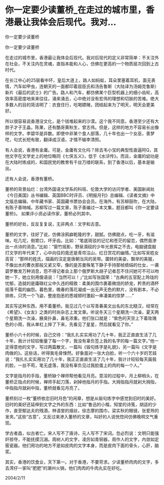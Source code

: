 # 你一定要少读董桥_在走过的城市里，香港最让我体会后现代。我对...

你一定要少读董桥

你一定要少读董桥

在走过的城市里，香港最让我体会后现代。我对后现代的定义非常简单：不关注外在社会，不关注内在灵魂，直指本能和人心，仿佛在更高的一个物质层次回到上古时代。

在长江中心的25层看中环，皇后大道上，路人如蚂蚁，耳朵里塞着耳机，面无表情，汽车如甲虫，连朝天的一面都印着屈臣氏和汤告鲁斯（大陆译为汤姆克鲁斯）新片《最后的武士》的广告。路人和汽车，都仿佛某个巨型机器上的细小齿轮，高效率高密度地来来往往，涌来涌去，心中绝对没有宏伟的理想和切肤的苦难。绝大多数人的目的简洁明了：衣食住行，吃喝嫖赌，团结起来为了明天，明天会更美好。

所以很容易说香港没文化，是个钱堆起来的沙漠。这个我不同意。香港至少还有大胖子才子王晶，陈果，还有酷哥黄秋生，曾志伟。但是，这样的地方不容易长出像样的文字。李碧华是异数。即使中非某个食人部落，几十年也出一个女巫，善梦呓，句式长短有致，翻译成汉语，才情不输李清照。

有人会说，香港有金庸。可是，金庸有文化吗？除去韦小宝的典型性直逼阿Q，其他文字在文学史上的地位略同《七侠五义》，低于《水浒传》。而且，金庸的幼功是在大陆时练成的，和国民党的教育有千丝万缕的联系，到了香港以后，基本是输出。

还有人会说，香港有董桥。

董桥的背景灿烂：台湾外国语文学系的科班、伦敦大学的访问学者、美国新闻处《今日美国》丛书编辑、英国BBC时评员、《明报月刊》总编辑、《读者文摘》中文版总编辑、中年藏书家、英国藏书票协会会员。在海外，有苏柳鼓吹，在大陆，有陈子善呐喊。苏柳写过一篇文章，陈子善编过一本文集，题目都叫《你一定要读董桥》。 如果评小资必读作家，董桥必列其中。

董桥的好处，反反复复说，无非两点：文字和古意。

董桥的文字，往好了说，仿佛涂鸦癖乾隆的字，甜腻。仿佛甜点，吃一牙，有滋味。吃几坨，倒胃口，坏牙齿。比如：“笔底斑驳的记忆和苍茫的留恋，偶然竟渗出一点诗的消息。”比如：“窗竹摇影，野泉滴砚的少年光景挥之不去，电脑键盘敲打文学的年代来了，心中向往的竟还是青帘沽山，红日赏花的幽情。”比如写吴姓女高官：“那样的姓氏，描画的注定是唐朝当风的吴带。圜转的美姿，飘举的美服，不像出水的曹衣那般又紧又窄，像的是苏曼殊笔下静子手持那帧缋绢的仕女，一袭碧罗散发万种消息，怨不得记者会上那个俄罗斯大胡子记者忍不住问她可不可以吻她一下，她立刻用俄语说：「当然可以！」”比如写张国荣：“古典的五官配上玲珑的忧郁，造就的是庸碌红尘中久违的精致：柔美的围巾裹着微烧的娇宠，矜贵的酒杯摇落千载的幽怨。暮色里，晚春的落花凝成一出无声无色的默片，没有剧本，不必排练，只凭一个飞姿，整座抱恙的悉城顿时激起一串凄美的惊梦……”

其实写这种东西，用不着董桥。我见过几个以写青春美文出名的东北糙汉，经常在《希望》、《女友》之类的时尚杂志上发文章。听说冬天三个星期洗一次澡，夏天两个星期洗一次澡，腋臭扑鼻，鼻毛浓重。他们张口就是：“紫色的天空上下着玫瑰色的小雨，我从单杠上摔了下来，先看见了星星，然后就看见了你。”

董桥小六十的时候，自己交待：“我扎扎实实用功了几十年，我正正直直生活了几十年，我计计较较衡量了每一个字，我没有辜负签上我的名字的每一篇文字。”他一定得意他的文字，写过两篇散文，一篇叫《锻句炼字是礼貌》，另一篇叫《文字是肉做的》。这些话，听得我毛骨悚然。好象面对一张大白脸，听一个六十岁的艺妓说：“我扎扎实实用功了几十年，我正正直直生活了几十年，我计计较较每天画我的脸，一丝不苟，笔无虚落，我没有辜负见过我脸蛋上的肉的每一个人。”

文字是指月的手指，董桥缺个禅师帮他看见月亮。意淫的过程中，月上柳梢头，在董桥正指点的时候，禅师手起刀落，剁掉他指月的手指。大拇指指月就剁大拇指，中指指月就剁中指，董桥就看见月亮了。

董桥刻过一枚“董桥依恋旧时月色”的闲章，想是从锻句炼字中感觉到旧时的美好。旧时的美好还延伸到文字之外的东西：比如“鲁迅的小楷，知堂的诗笺，胡适的少作，直至郁达夫的残酒，林语堂的烟丝，徐志摩的围巾，梁实秋的眼镜，张爱玲的发夹。”这些“古意”，又反过来渗入董桥的文章，叫好的人说恍惚间仿佛晚明文气重现。

学古者昌，似古者亡。宋人写不了唐诗，元人写不了宋词。忽必烈说：文明只能强奸掠夺，不能抚摸沉溺。周树人的文字，凌厉如青铜器，周作人的文字，内敛如定窑瓷器。他们用功的地方不是如皮肉的文字本身，而是皮肉下面的骨头，心肝，脑浆。

其实，香港的饮食业，天下第一。对于香港，不要苛求。少读董桥肉肉的文字，多去湾仔一家叫“肥肥”的潮州火锅，他们肉肉的牛肉丸实在好吃。

2004/2/11